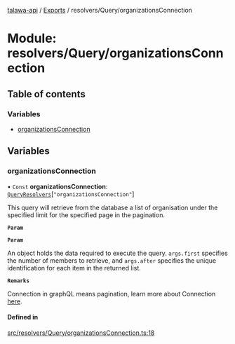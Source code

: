 [talawa-api](../README.md) / [Exports](../modules.md) / resolvers/Query/organizationsConnection

# Module: resolvers/Query/organizationsConnection

## Table of contents

### Variables

- [organizationsConnection](resolvers_Query_organizationsConnection.md#organizationsconnection)

## Variables

### organizationsConnection

• `Const` **organizationsConnection**: [`QueryResolvers`](types_generatedGraphQLTypes.md#queryresolvers)[``"organizationsConnection"``]

This query will retrieve from the database a list of
organisation under the specified limit for the specified page in the pagination.

**`Param`**

**`Param`**

An object holds the data required to execute the query.
`args.first` specifies the number of members to retrieve, and `args.after` specifies
the unique identification for each item in the returned list.

**`Remarks`**

Connection in graphQL means pagination,
learn more about Connection [here](https://relay.dev/graphql/connections.htm).

#### Defined in

[src/resolvers/Query/organizationsConnection.ts:18](https://github.com/PalisadoesFoundation/talawa-api/blob/708df7e/src/resolvers/Query/organizationsConnection.ts#L18)
